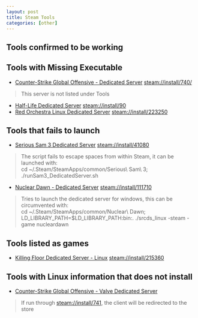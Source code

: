 ```yaml
---
layout: post
title: Steam Tools
categories: [other]
---
```


Tools confirmed to be working
-----------------------------


Tools with Missing Executable
-----------------------------
- [Counter-Strike Global Offensive - Dedicated Server]()
[steam://install/740/](steam://install/740)
> This server is not listed under Tools  
- [Half-Life Dedicated Server]()
[steam://install/90](steam://install/90)
- [Red Orchestra Linux Dedicated Server]()
[steam://install/223250](steam://install/223250)

Tools that fails to launch
--------------------------
- [Serious Sam 3 Dedicated Server]()
[steam://install/41080](steam://install/41080)
> The script fails to escape spaces from within Steam, it can be launched with:  
> cd ~/.Steam/SteamApps/common/Serious\ Sam\ 3; ./runSam3_DedicatedServer.sh  
- [Nuclear Dawn - Dedicated Server]()
[steam://install/111710](steam://install/111710)
> Tries to launch the dedicated server for windows, this can be circumvented with:  
> cd ~/.Steam/SteamApps/common/Nuclear\ Dawn; LD_LIBRARY_PATH=$LD_LIBRARY_PATH:bin:. ./srcds_linux  -steam -game nucleardawn

Tools listed as games
---------------------
- [Killing Floor Dedicated Server - Linux]()
[steam://install/215360](steam://install/215360)

Tools with Linux information that does not install
--------------------------------------------------
- [Counter-Strike Global Offensive - Valve Dedicated Server]()
> If run through [steam://install/741](steam://install/741), the client will be redirected to the store
